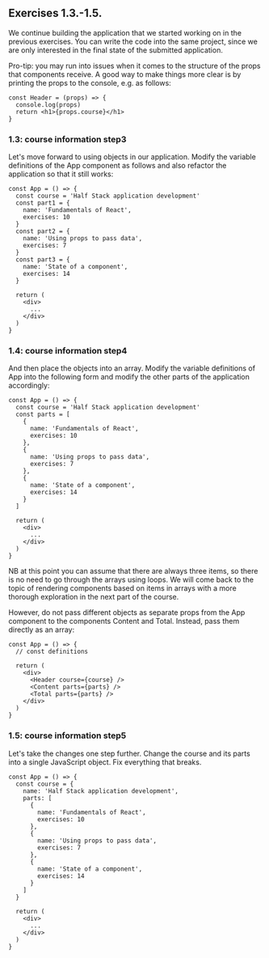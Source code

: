 ## Exercises 1.3.-1.5.
We continue building the application that we started working on in the previous exercises. You can write the code into the same project, since we are only interested in the final state of the submitted application.

Pro-tip: you may run into issues when it comes to the structure of the props that components receive. A good way to make things more clear is by printing the props to the console, e.g. as follows:
```
const Header = (props) => {
  console.log(props)
  return <h1>{props.course}</h1>
}
```
### 1.3: course information step3
Let's move forward to using objects in our application. Modify the variable definitions of the App component as follows and also refactor the application so that it still works:
```
const App = () => {
  const course = 'Half Stack application development'
  const part1 = {
    name: 'Fundamentals of React',
    exercises: 10
  }
  const part2 = {
    name: 'Using props to pass data',
    exercises: 7
  }
  const part3 = {
    name: 'State of a component',
    exercises: 14
  }

  return (
    <div>
      ...
    </div>
  )
}
```
### 1.4: course information step4
And then place the objects into an array. Modify the variable definitions of App into the following form and modify the other parts of the application accordingly:

```
const App = () => {
  const course = 'Half Stack application development'
  const parts = [
    {
      name: 'Fundamentals of React',
      exercises: 10
    },
    {
      name: 'Using props to pass data',
      exercises: 7
    },
    {
      name: 'State of a component',
      exercises: 14
    }
  ]

  return (
    <div>
      ...
    </div>
  )
}
```
NB at this point you can assume that there are always three items, so there is no need to go through the arrays using loops. We will come back to the topic of rendering components based on items in arrays with a more thorough exploration in the next part of the course.

However, do not pass different objects as separate props from the App component to the components Content and Total. Instead, pass them directly as an array:
```
const App = () => {
  // const definitions

  return (
    <div>
      <Header course={course} />
      <Content parts={parts} />
      <Total parts={parts} />
    </div>
  )
}
```
### 1.5: course information step5
Let's take the changes one step further. Change the course and its parts into a single JavaScript object. Fix everything that breaks.
```
const App = () => {
  const course = {
    name: 'Half Stack application development',
    parts: [
      {
        name: 'Fundamentals of React',
        exercises: 10
      },
      {
        name: 'Using props to pass data',
        exercises: 7
      },
      {
        name: 'State of a component',
        exercises: 14
      }
    ]
  }

  return (
    <div>
      ...
    </div>
  )
}
```